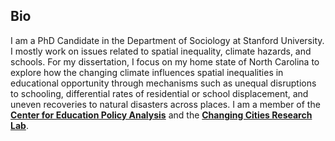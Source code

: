 ## Bio
I am a PhD Candidate in the Department of Sociology at Stanford University. I mostly work on issues related to spatial inequality, climate hazards, and schools. For my dissertation, I focus on my home state of North Carolina to explore how the changing climate influences spatial inequalities in educational opportunity through mechanisms such as unequal disruptions to schooling, differential rates of residential or school displacement, and uneven recoveries to natural disasters across places. I am a member of the [__Center for Education Policy Analysis__](https://cepa.stanford.edu/) and the [__Changing Cities Research Lab__](https://ccrl.stanford.edu/). 


